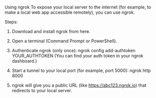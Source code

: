 Using ngrok
To expose your local server to the internet (for example, to make a local web app accessible remotely), you can use ngrok.

Steps:
1. Download and install ngrok from here.

2. Open a terminal (Command Prompt or PowerShell).

3. Authenticate ngrok (only once):
  ngrok config add-authtoken YOUR_AUTHTOKEN
(You can find your auth token in your ngrok dashboard.)

4. Start a tunnel to your local port (for example, port 5000):
  ngrok http 8000
5. ngrok will give you a public URL (like https://abc123.ngrok.io) that redirects to your local server.
